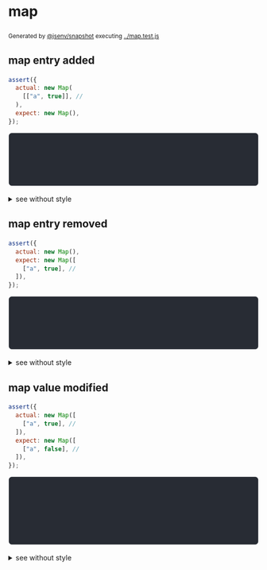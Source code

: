 # map

<sub>
  Generated by <a href="https://github.com/jsenv/core/tree/main/packages/independent/snapshot">@jsenv/snapshot</a> executing <a href="../map.test.js">../map.test.js</a>
</sub>

## map entry added

```js
assert({
  actual: new Map(
    [["a", true]], //
  ),
  expect: new Map(),
});
```

![img](map_entry_added/throw.svg)

<details>
  <summary>see without style</summary>

```console
AssertionError: actual and expect are different

actual: Map(
  "a" => true,
)
expect: Map()
```

</details>


## map entry removed

```js
assert({
  actual: new Map(),
  expect: new Map([
    ["a", true], //
  ]),
});
```

![img](map_entry_removed/throw.svg)

<details>
  <summary>see without style</summary>

```console
AssertionError: actual and expect are different

actual: Map()
expect: Map(
  "a" => true,
)
```

</details>


## map value modified

```js
assert({
  actual: new Map([
    ["a", true], //
  ]),
  expect: new Map([
    ["a", false], //
  ]),
});
```

![img](map_value_modified/throw.svg)

<details>
  <summary>see without style</summary>

```console
AssertionError: actual and expect are different

actual: Map(
  "a" => true,
)
expect: Map(
  "a" => false,
)
```

</details>
